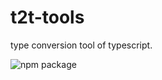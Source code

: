 # t2t-tools

type conversion tool of typescript.

<img src="https://img.shields.io/npm/v/t2t-tools.svg" alt="npm package">
